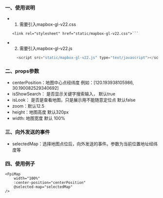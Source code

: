### 一、使用说明
* 1. 需要引入mapbox-gl-v22.css
    ```
    <link rel="stylesheet" href="static/mapbox-gl-v22.css">```
* 2. 需要引入mapbox-gl-v22.js
  ```js
    <script src="static/mapbox-gl-v22.js" type="text/javascript"></script>
  ```

### 二、props参数
* centerPosition：地图中心点经纬度 例如：[120.193938105986, 30.190082529340692]
* isShowSearch： 是否显示关键字搜索输入， 默认true
* isLook： 是否是查看地图，只是展示用不能随意定位点 默认false
* zoom：默认12.5
* height：地图高度 默认320px
* width: 地图宽度 默认 100%


### 三、向外发送的事件
* selectedMap：选择地图点位后，向外发送的事件。参数为当前位置地址经纬度等

### 四、使用例子
```vue
<FpiMap
    width="100%"
    :center-position="centerPosition"
    @selected-map="selectedMap"
/>

